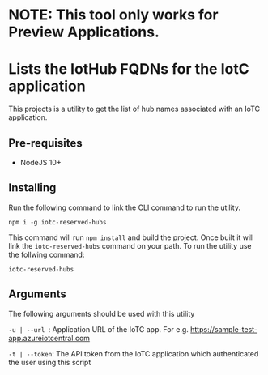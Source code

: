 NOTE: This tool only works for Preview Applications.
====================================================

# Lists the IotHub FQDNs for the IotC application 
This projects is a utility to get the list of hub names associated with an IoTC application.

## Pre-requisites
- NodeJS 10+

## Installing
Run the following command to link the CLI command to run the utility.

```npm i -g iotc-reserved-hubs```

This command will run ```npm install``` and build the project. Once built it will link the ```iotc-reserved-hubs``` command on your path. To run the utility use the follwing command:

```iotc-reserved-hubs```

## Arguments
The following arguments should be used with this utility

```-u | --url ```: Application URL of the IoTC app. For e.g. https://sample-test-app.azureiotcentral.com

``` -t | --token ```: The API token from the IoTC application which authenticated the user using this script
